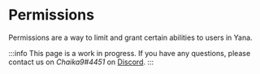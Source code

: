 # Permissions

Permissions are a way to limit and grant certain abilities to users in Yana.

:::info
This page is a work in progress. If you have any questions, please contact us on *Chaika9#4451* on [Discord](https://discord.com/).
:::
